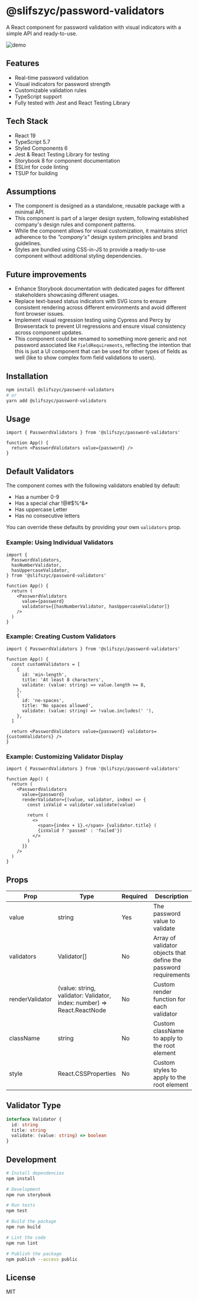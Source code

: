 # @slifszyc/password-validators

A React component for password validation with visual indicators with a simple API and ready-to-use.

![demo](https://github.com/user-attachments/assets/f292b646-3974-49c1-955e-0eb7cbdc77f8)

## Features

- Real-time password validation
- Visual indicators for password strength
- Customizable validation rules
- TypeScript support
- Fully tested with Jest and React Testing Library

## Tech Stack

- React 19
- TypeScript 5.7
- Styled Components 6
- Jest & React Testing Library for testing
- Storybook 8 for component documentation
- ESLint for code linting
- TSUP for building

## Assumptions

- The component is designed as a standalone, reusable package with a minimal API.
- This component is part of a larger design system, following established company's design rules and component patterns.
- While the component allows for visual customization, it maintains strict adherence to the _"company's"_ design system principles and brand guidelines.
- Styles are bundled using CSS-in-JS to provide a ready-to-use component without additional styling dependencies.

## Future improvements

- Enhance Storybook documentation with dedicated pages for different stakeholders showcasing different usages.
- Replace text-based status indicators with SVG icons to ensure consistent rendering across different environments and avoid different font browser issues.
- Implement visual regression testing using Cypress and Percy by Browserstack to prevent UI regressions and ensure visual consistency across component updates.
- This component could be renamed to something more generic and not password associated like `FieldRequirements`, reflecting the intention that this is just a UI component that can be used for other types of fields as well (like to show complex form field validations to users).

## Installation

```bash
npm install @slifszyc/password-validators
# or
yarn add @slifszyc/password-validators
```

## Usage

```tsx
import { PasswordValidators } from '@slifszyc/password-validators'

function App() {
  return <PasswordValidators value={password} />
}
```

## Default Validators

The component comes with the following validators enabled by default:

- Has a number 0-9
- Has a special char !@#$%^&\*
- Has uppercase Letter
- Has no consecutive letters

You can override these defaults by providing your own `validators` prop.

### Example: Using Individual Validators

```tsx
import {
  PasswordValidators,
  hasNumberValidator,
  hasUppercaseValidator,
} from '@slifszyc/password-validators'

function App() {
  return (
    <PasswordValidators
      value={password}
      validators={[hasNumberValidator, hasUppercaseValidator]}
    />
  )
}
```

### Example: Creating Custom Validators

```tsx
import { PasswordValidators } from '@slifszyc/password-validators'

function App() {
  const customValidators = [
    {
      id: 'min-length',
      title: 'At least 8 characters',
      validate: (value: string) => value.length >= 8,
    },
    {
      id: 'no-spaces',
      title: 'No spaces allowed',
      validate: (value: string) => !value.includes(' '),
    },
  ]

  return <PasswordValidators value={password} validators={customValidators} />
}
```

### Example: Customizing Validator Display

```tsx
import { PasswordValidators } from '@slifszyc/password-validators'

function App() {
  return (
    <PasswordValidators
      value={password}
      renderValidator={(value, validator, index) => {
        const isValid = validator.validate(value)

        return (
          <>
            <span>{index + 1}.</span> {validator.title} (
            {isValid ? 'passed' : 'failed'})
          </>
        )
      }}
    />
  )
}
```

## Props

| Prop            | Type                                                                    | Required | Description                                                      |
| --------------- | ----------------------------------------------------------------------- | -------- | ---------------------------------------------------------------- |
| value           | string                                                                  | Yes      | The password value to validate                                   |
| validators      | Validator[]                                                             | No       | Array of validator objects that define the password requirements |
| renderValidator | (value: string, validator: Validator, index: number) => React.ReactNode | No       | Custom render function for each validator                        |
| className       | string                                                                  | No       | Custom className to apply to the root element                    |
| style           | React.CSSProperties                                                     | No       | Custom styles to apply to the root element                       |

## Validator Type

```typescript
interface Validator {
  id: string
  title: string
  validate: (value: string) => boolean
}
```

## Development

```bash
# Install dependencies
npm install

# Development
npm run storybook

# Run tests
npm test

# Build the package
npm run build

# Lint the code
npm run lint

# Publish the package
npm publish --access public
```

## License

MIT
